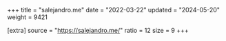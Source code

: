 +++
title = "salejandro.me"
date = "2022-03-22"
updated = "2024-05-20"
weight = 9421

[extra]
source = "https://salejandro.me/"
ratio = 12
size = 9
+++
